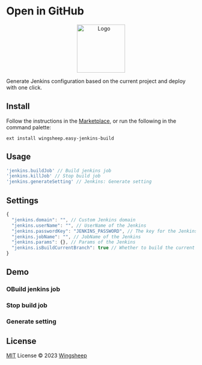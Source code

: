 # Open in GitHub

<p align="center">
  <img src="https://wingsheep.gallerycdn.vsassets.io/extensions/wingsheep/easy-build-jenkins/0.0.2/1703142794203/Microsoft.VisualStudio.Services.Icons.Default" width="128" alt="Logo">
</p>

Generate Jenkins configuration based on the current project and deploy with one click.

## Install

Follow the instructions in the [Marketplace](https://marketplace.visualstudio.com/items?itemName=wingsheep.easy-jenkins-build), or run the following in the command palette:

```shell
ext install wingsheep.easy-jenkins-build
```

## Usage

```js
'jenkins.buildJob' // Build jenkins job
'jenkins.killJob' // Stop build job
'jenkins.generateSetting' // Jenkins: Generate setting
```

## Settings

```js
{
  "jenkins.domain": "", // Custom Jenkins domain
  "jenkins.userName": "", // UserName of the Jenkins
  "jenkins.passwordKey": "JENKINS_PASSWORD", // The key for the Jenkins password in system variables
  "jenkins.jobName": "", // JobName of the Jenkins
  "jenkins.params": {}, // Params of the Jenkins
  "jenkins.isBuildCurrentBranch": true // Whether to build the current branch
}
```

## Demo

### OBuild jenkins job

### Stop build job

### Generate setting


## License

[MIT](./LICENSE) License © 2023 [Wingsheep](https://github.com/wingsheep)
